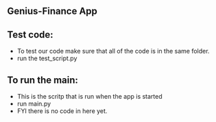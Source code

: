 ## Genius-Finance App

## Test code: 
+ To test our code make sure that all of the code is in the same folder. 
+ run the test_script.py

## To run the main:
+ This is the scritp that is run when the app is started 
+ run main.py
+ FYI there is no code in here yet.
